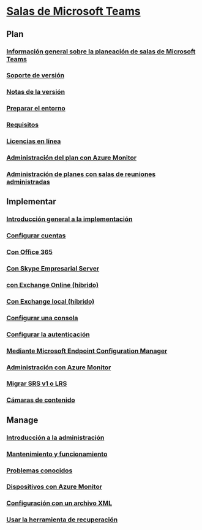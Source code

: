 # [Salas de Microsoft Teams](index.md)
## Plan
### [Información general sobre la planeación de salas de Microsoft Teams](rooms-plan.md)
### [Soporte de versión](rooms-lifecycle-support.md)
### [Notas de la versión](rooms-release-note.md)
### [Preparar el entorno](rooms-prep.md)
### [Requisitos](requirements.md) 
### [Licencias en línea](rooms-licensing.md)
### [Administración del plan con Azure Monitor](azure-monitor-plan.md)
### [Administración de planes con salas de reuniones administradas](managed-meeting-rooms.md)

## Implementar
### [Introducción general a la implementación](rooms-deploy.md)
### [Configurar cuentas](rooms-configure-accounts.md)
### [Con Office 365](with-office-365.md)
### [Con Skype Empresarial Server](with-skype-for-business-server-2015.md)
### [con Exchange Online (híbrido)](with-exchange-online.md)
### [Con Exchange local (híbrido)](with-exchange-on-premises.md)
### [Configurar una consola](console.md)
### [Configurar la autenticación](rooms-authentication.md)
### [Mediante Microsoft Endpoint Configuration Manager](rooms-scale.md)
### [Administración con Azure Monitor](azure-monitor-deploy.md)
### [Migrar SRS v1 o LRS](lrs-migration.md)
### [Cámaras de contenido](content-camera.md)

## Manage
### [Introducción a la administración](rooms-manage.md)
### [Mantenimiento y funcionamiento](rooms-operations.md)
### [Problemas conocidos](known-issues.md)
### [Dispositivos con Azure Monitor](azure-monitor-manage.md)
### [Configuración con un archivo XML](xml-config-file.md)
### [Usar la herramienta de recuperación](recovery-tool.md)

